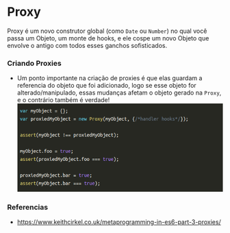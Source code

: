 # Proxy
Proxy é um novo construtor global (como `Date` ou `Number`) no qual você passa um Objeto, um monte de hooks, e ele cospe um novo Objeto que envolve o antigo com todos esses ganchos sofisticados.

### Criando Proxies
- Um ponto importante na criação de proxies é que elas guardam a referencia do objeto que foi adicionado, logo se esse objeto for alterado/manipulado, essas mudanças afetam o objeto gerado na `Proxy`, e o contrário também é verdade!
![proxy and obj reference](image.png)

### Referencias
- https://www.keithcirkel.co.uk/metaprogramming-in-es6-part-3-proxies/